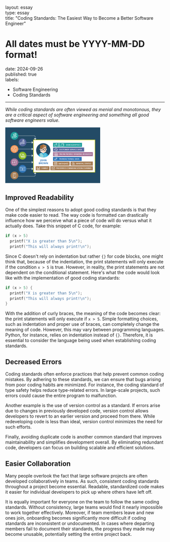 layout: essay  
type: essay  
title: "Coding Standards: The Easiest Way to Become a Better Software Engineer"  
# All dates must be YYYY-MM-DD format!  
date: 2024-09-26  
published: true  
labels:  
  - Software Engineering  
  - Coding Standards  

---

*While coding standards are often viewed as menial and monotonous, they are a critical aspect of software engineering and something all good software engineers value.*

<img width="300px" class="rounded float-start pe-4" src="/img/codingStandardsPic.webp">

## Improved Readability  

One of the simplest reasons to adopt good coding standards is that they make code easier to read. The way code is formatted can drastically influence how we perceive what a piece of code will do versus what it actually does. Take this snippet of C code, for example:  

~~~c  
if (x > 5)  
  printf("X is greater than 5\n");  
  printf("This will always print!\n");  
~~~  

Since C doesn't rely on indentation but rather `{}` for code blocks, one might think that, because of the indentation, the print statements will only execute if the condition `x > 5` is true. However, in reality, the print statements are not dependent on the conditional statement. Here's what the code would look like with the implementation of good coding standards:  

~~~c  
if (x > 5) {  
  printf("X is greater than 5\n");  
  printf("This will always print!\n");  
}  
~~~  

With the addition of curly braces, the meaning of the code becomes clear: the print statements will only execute if `x > 5`. Simple formatting choices, such as indentation and proper use of braces, can completely change the meaning of code. However, this may vary between programming languages. Python, for instance, relies on indentation instead of `{}`. Therefore, it is essential to consider the language being used when establishing coding standards.

## Decreased Errors  

Coding standards often enforce practices that help prevent common coding mistakes. By adhering to these standards, we can ensure that bugs arising from poor coding habits are minimized. For instance, the coding standard of type safety helps reduce type-related errors. In large-scale projects, such errors could cause the entire program to malfunction.  

Another example is the use of version control as a standard. If errors arise due to changes in previously developed code, version control allows developers to revert to an earlier version and proceed from there. While redeveloping code is less than ideal, version control minimizes the need for such efforts.  

Finally, avoiding duplicate code is another common standard that improves maintainability and simplifies development overall. By eliminating redundant code, developers can focus on building scalable and efficient solutions.

## Easier Collaboration  

Many people overlook the fact that large software projects are often developed collaboratively in teams. As such, consistent coding standards throughout a project become essential. Readable, standardized code makes it easier for individual developers to pick up where others have left off.  

It is equally important for everyone on the team to follow the same coding standards. Without consistency, large teams would find it nearly impossible to work together effectively. Moreover, if team members leave and new ones join, onboarding becomes significantly more difficult if coding standards are inconsistent or undocumented. In cases where departing members fail to document their standards, the progress they made may become unusable, potentially setting the entire project back.
